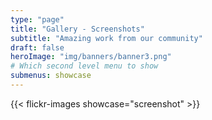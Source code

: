 ```yaml
---
type: "page"
title: "Gallery - Screenshots"
subtitle: "Amazing work from our community"
draft: false
heroImage: "img/banners/banner3.png"
# Which second level menu to show
submenus: showcase
---
```



{{< flickr-images showcase="screenshot" >}}